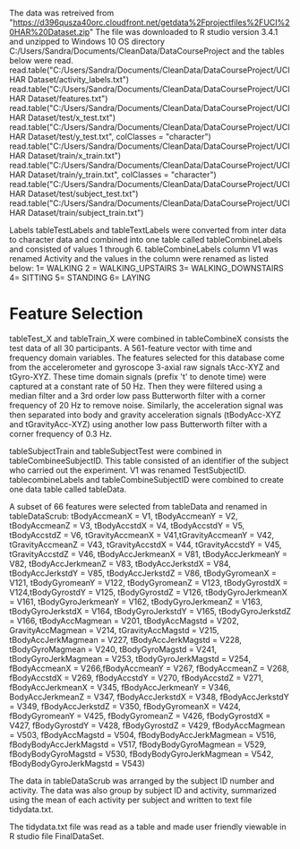 The data was retreived from "https://d396qusza40orc.cloudfront.net/getdata%2Fprojectfiles%2FUCI%20HAR%20Dataset.zip"
The file was downloaded to R studio version 3.4.1 and unzipped to Windows 10 OS directory 
C:/Users/Sandra/Documents/CleanData/DataCourseProject and the tables below were read.
read.table("C:/Users/Sandra/Documents/CleanData/DataCourseProject/UCI HAR Dataset/activity_labels.txt")
read.table("C:/Users/Sandra/Documents/CleanData/DataCourseProject/UCI HAR Dataset/features.txt")
read.table("C:/Users/Sandra/Documents/CleanData/DataCourseProject/UCI HAR Dataset/test/x_test.txt")
read.table("C:/Users/Sandra/Documents/CleanData/DataCourseProject/UCI HAR Dataset/test/y_test.txt", colClasses = "character")
read.table("C:/Users/Sandra/Documents/CleanData/DataCourseProject/UCI HAR Dataset/train/x_train.txt")
read.table("C:/Users/Sandra/Documents/CleanData/DataCourseProject/UCI HAR Dataset/train/y_train.txt", colClasses = "character")
read.table("C:/Users/Sandra/Documents/CleanData/DataCourseProject/UCI HAR Dataset/test/subject_test.txt")
read.table("C:/Users/Sandra/Documents/CleanData/DataCourseProject/UCI HAR Dataset/train/subject_train.txt")

Labels 
tableTestLabels  and tableTextLabels were converted from inter data to character data and combined into one table called tableCombineLabels and consisted of values 1 through 6. tableCombineLabels column V1 was renamed Activity and the values in the column were renamed as listed below:
1=  WALKING
2 =  WALKING_UPSTAIRS
3=  WALKING_DOWNSTAIRS
4=  SITTING
5=  STANDING
6=  LAYING

Feature Selection 
=================
tableTest_X and tableTrain_X were combined in tableCombineX consists the test data of all 30 participants. A 561-feature vector with time and frequency domain variables. The features selected for this database come from the accelerometer and gyroscope 3-axial raw signals tAcc-XYZ and tGyro-XYZ. These time domain signals (prefix 't' to denote time) were captured at a constant rate of 50 Hz. Then they were filtered using a median filter and a 3rd order low pass Butterworth filter with a corner frequency of 20 Hz to remove noise. Similarly, the acceleration signal was then separated into body and gravity acceleration signals (tBodyAcc-XYZ and tGravityAcc-XYZ) using another low pass Butterworth filter with a corner frequency of 0.3 Hz.  

tableSubjectTrain and tableSubjectTest were combined in tableCombineeSubjectID.  This table consisted of an identifier of the subject who carried out the experiment.  V1 was renamed TestSubjectID.  tablecombineLabels and tableCombineSubjectID were combined to create one data table called tableData.   


A subset of 66 features were selected from tableData and renamed in tableDataScrub:  tBodyAccmeanX = V1, tBodyAccmeanY = V2, tBodyAccmeanZ = V3,
                                          tBodyAccstdX = V4, tBodyAccstdY = V5, tBodyAccstdZ = V6,
                                          tGravityAccmeanX = V41,tGravityAccmeanY = V42, tGravityAccmeanZ = V43,
                                          tGravityAccstdX = V44, tGravityAccstdY = V45, tGravityAccstdZ = V46,
                                          tBodyAccJerkmeanX = V81, tBodyAccJerkmeanY = V82, tBodyAccJerkmeanZ = V83,
                                          tBodyAccJerkstdX = V84, tBodyAccJerkstdY = V85, tBodyAccJerkstdZ = V86,
                                          tBodyGyromeanX = V121, tBodyGyromeanY = V122, tBodyGyromeanZ = V123,
                                          tBodyGyrostdX = V124,tBodyGyrostdY = V125, tBodyGyrostdZ = V126,
                                          tBodyGyroJerkmeanX = V161, tBodyGyroJerkmeanY = V162, tBodyGyroJerkmeanZ = V163,
                                          tBodyGyroJerkstdX = V164, tBodyGyroJerkstdY = V165, tBodyGyroJerkstdZ = V166,
                                          tBodyAccMagmean = V201, tBodyAccMagstd = V202, GravityAccMagmean = V214, tGravityAccMagstd = V215,
                                          tBodyAccJerkMagmean = V227, tBodyAccJerkMagstd = V228, tBodyGyroMagmean = V240, tBodyGyroMagstd = V241,
                                          tBodyGyroJerkMagmean = V253, tBodyGyroJerkMagstd = V254, fBodyAccmeanX = V266,fBodyAccmeanY = V267,
                                          fBodyAccmeanZ = V268, fBodyAccstdX = V269, fBodyAccstdY = V270, fBodyAccstdZ = V271,
                                          fBodyAccJerkmeanX = V345, fBodyAccJerkmeanY = V346, BodyAccJerkmeanZ = V347,
                                          fBodyAccJerkstdX = V348, fBodyAccJerkstdY = V349, fBodyAccJerkstdZ = V350,
                                          fBodyGyromeanX = V424, fBodyGyromeanY = V425, fBodyGyromeanZ = V426, fBodyGyrostdX = V427,
                                          fBodyGyrostdY = V428, fBodyGyrostdZ = V429, fBodyAccMagmean = V503, fBodyAccMagstd = V504,
                                          fBodyBodyAccJerkMagmean = V516, fBodyBodyAccJerkMagstd = V517, fBodyBodyGyroMagmean = V529,
                                          fBodyBodyGyroMagstd = V530, fBodyBodyGyroJerkMagmean = V542, fBodyBodyGyroJerkMagstd = V543)
  
The data in tableDataScrub was arranged by the subject ID number and activity.  The data was also group by subject ID and activity, summarized using the mean of each activity per subject and written to text file tidydata.txt.

The tidydata.txt file was read as a table and made user friendly viewable in R studio file FinalDataSet.